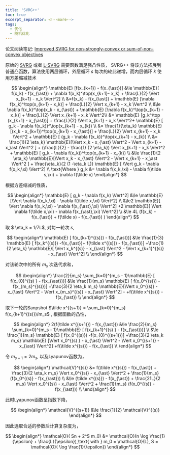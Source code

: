 ```yaml
---
title: 'SVRG++'
toc: true
excerpt_separator: <!--more-->
tags:
  - 优化
  - 随机优化
---
```






论文阅读笔记: [Improved SVRG for non-strongly-convex or sum-of-non-convex objectives](http://proceedings.mlr.press/v48/allen-zhub16)



<!--more-->



原始的 [SVRG](https://truenobility303.github.io/SVRG/)  或者 [L-SVRG](https://truenobility303.github.io/L-SVRG-and-L-Katyusha/ ) 需要函数满足强凸性质， SVRG++ 将该方法拓展到普通凸函数，算法使用两层循环，外层循环 $s$ 每次的轮此递增，而内层循环 $k$ 使用方差缩减技术


$$
\begin{align*}
\mathbb{E} [f(x_{k+1}) - f(x_{\ast})] &\le \mathbb{E}[ f(x_k) - f(x_{\ast}) + \nabla f(x_k)^\top(x_{k+1}- x_k) + \frac{L}{2} \Vert x_{k+1} - x_k \Vert^2] \\
&=f(x_k) - f(x_{\ast}) + \mathbb{E} [\nabla f(x_k)^\top(x_{k+1} - x_k)] + \frac{L}{2} \Vert x_{k+1} - x_k \Vert^2 \\
&\le \nabla f(x_k)^\top(x_k - x_{\ast}) + \mathbb{E} [\nabla f(x_k)^\top(x_{k+1} - x_k)] +  \frac{L}{2} \Vert x_{k+1} - x_k \Vert^2\\
&= \mathbb{E} [g_k^\top (x_{k+1} - x_{\ast})] +   \frac{L}{2} \Vert x_{k+1} - x_k \Vert^2+ \mathbb{E} [ g_k - \nabla f(x_k))^\top(x_{k+1} - x_{k}) \\
&= \frac{1}{\eta_k} \mathbb{E} [(x_k - x_{k+1})^\top(x_{k+1} - x_{\ast})] +  \frac{L}{2} \Vert x_{k+1} - x_k \Vert^2 + \mathbb{E} [ (g_k - \nabla f(x_k))^\top(x_{k+1} - x_{k}) \\
&= \frac{1}{2 \eta_k} \mathbb{E}[\Vert x_k - x_{\ast} \Vert^2  - \Vert x_{k+1} - x_\ast \Vert^2 ] + (\frac{L}{2} - \frac{1} {2 \eta_k}) \Vert x_{k+1} - x_k \Vert^2   + \mathbb{E} [ g_k - \nabla f(x_k))^\top(x_{k+1} - x_{k})  \\
&\le \frac{1}{2 \eta_k} \mathbb{E}[\Vert x_k - x_{\ast} \Vert^2  - \Vert x_{k+1} - x_\ast \Vert^2 ] + \frac{\eta_k}{2 (1 -\eta_k L)} \mathbb{E} [ \Vert g_k - \nabla f(x_k,\xi) \Vert^2] \\
\text{Where }  g_k &= \nabla f(x_k,\xi) - \nabla f(\tilde s,\xi) + \nabla f(\tilde x)
\end{align*}
$$



根据方差缩减的性质，


$$
\begin{align*}
\mathbb{E} [ g_k - \nabla f(x_k) \Vert^2] &\le \mathbb{E} [\Vert \nabla f(x_k,\xi) - \nabla f(\tilde x,\xi) \Vert^2] \\
&\le2 \mathbb{E}[ \Vert \nabla f(x_k,\xi)  - \nabla f(x_{\ast},\xi) \Vert^2] +2 \mathbb{E}[ \Vert \nabla f(\tilde x,\xi)  - \nabla f(x_{\ast},\xi) \Vert^2] \\
&\le 4L (f(x_k) - f(x_{\ast}) + f(\tilde x) - f(x_{\ast}) )
\end{align*}
$$



取 $ \eta_k = 1/7L$,  对每一轮次 $s$, 


$$
\begin{align*}
\mathbb{E} [ f(x_{k+1}^{(s)}) - f(x_{\ast})] &\le \frac{1}{3} \mathbb{E} [  f(x_k^{(s)}) -f(x_{\ast})+ f(\tilde x^{(s)}) - f(x_{\ast})] +\frac{1}{2 \eta_k} \mathbb{E}[ \Vert x_k^{(s)} - x_{\ast} \Vert^2 - \Vert x_{k+1}^{(s)} - x_{\ast} \Vert^2] \\
\end{align*}
$$


对该轮次中的所有 $m_s$ 次迭代求和，


$$
\begin{align*}
\frac{2}{m_s} \sum_{k=0}^{m_s - 1}\mathbb{E} [ f(x_{0}^{(s) } - f(x_{\ast}))] &\le \frac{1}{m_s} \mathbb{E} [  f(x_0^{(s)}) -f(x_{m_s}^{(s)})] +\frac{3}{2 \eta_k m_s}  \mathbb{E}[\Vert x_0^{(s)} - x_{\ast} \Vert^2  - \Vert x_{m_s}^{(s)} - x_{\ast} \Vert^2] -  +f(\tilde x^{(s)}) - f(x_{\ast}) \\
\end{align*}
$$


取下一轮的Sanpshot $\tilde x^{(s+1)} = \sum_{k=0}^{m_s} f(x_{k+1}^{(s)})/m_s$ , 根据函数的凸性，


$$
\begin{align*}
2(f(\tilde x^{(s+1)}) - f(x_{\ast})) &\le \frac{2}{m_s} \sum_{k=0}^{m_s - 1}\mathbb{E} [ f(x_{k+1}^{(s) } - f(x_{\ast}))] \\
&\le \frac{1}{m_s} \mathbb{E} [  f(x_0^{(s)}) -f(x_{0}^{(s+1)})] +\frac{3}{2 \eta_k m_s} \mathbb{E} [\Vert x_0^{(s) } - x_{\ast} \Vert^2 - \Vert x_0^{(s+1)} - x_{\ast} \Vert^2] +f(\tilde x^{(s)}) - f(x_{\ast}) \\
\end{align*}
$$


令 $m_{s+1}  =2 m_s$, 以及Lyapunov函数为，


$$
\begin{align*}
\mathcal{V}^{(s)} &= f(\tilde x^{(s)}) - f(x_{\ast}) + \frac{3}{2 \eta_k m_s} \Vert x_0^{(s)} - x_{\ast} \Vert^2 + \frac{1}{m_s} (f(x_0^{(s)} - f(x_{\ast})) \\
&\le (\tilde x^{(s)}) - f(x_{\ast}) + \frac{21L}{2  m_s} \Vert x_0^{(s)} - x_{\ast} \Vert^2 + \frac{1}{m_s} (f(x_0^{(s)} - f(x_{\ast})) \\
\end{align*}
$$


此时Lyapunov函数呈指数下降，


$$
\begin{align*}
\mathcal{V}^{(s+1)} &\le \frac{1}{2} \mathcal{V}^{(s)}
\end{align*}
$$


因此选取合适的参数后计算复杂度为，


$$
\begin{align*}
\mathcal{O}( Sn + 2^S m_0) &= \mathcal{O}(n \log \frac{1}{\epsilon} + \frac{L}{\epsilon}),\text{ with } m_0 = \mathcal{O}(L), S = \mathcal{O}( \log \frac{1}{\epsilon})
\end{align*}
$$
